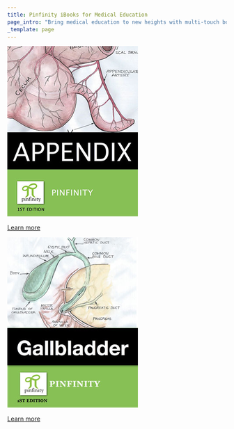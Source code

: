 ```yaml
---
title: Pinfinity iBooks for Medical Education
page_intro: "Bring medical education to new heights with multi-touch books.<br /><span class='sub'>You have to admit, these books are cool in a geeky sort of way.</span>"
_template: page
---
```


<div class="products">
<div class="col-a">
	<div class="book"><a href="./the_appendix_ibook">
		<p class="img">
			<img src="/assets/img/appendix-ibook-cover.jpg" alt="The Appendix iBook cover." />
		</p>
		<p class="button">
			Learn more
		</p>
	</a></div>
</div>
<div class="col-b">
	<div class="book"><a href="./the_gallbladder_ibook">
		<p class="img">
			<img src="/assets/img/gallbladder-ibook-cover.jpg" alt="The Gallbladder iBook cover." />
		</p>
		<p class="button">
			Learn more
		</p>
	</a></div>
</div>
</div>

